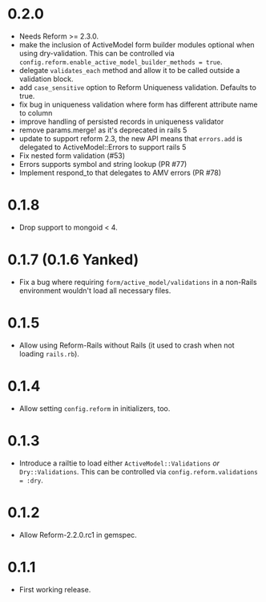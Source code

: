 # 0.2.0

* Needs Reform >= 2.3.0.
* make the inclusion of ActiveModel form builder modules optional when using dry-validation. This can be controlled via `config.reform.enable_active_model_builder_methods = true`.
* delegate `validates_each` method and allow it to be called outside a validation block.
* add `case_sensitive` option to Reform Uniqueness validation. Defaults to true.
* fix bug in uniqueness validation where form has different attribute name to column
* improve handling of persisted records in uniqueness validator
* remove params.merge! as it's deprecated in rails 5
* update to support reform 2.3, the new API means that `errors.add` is delegated to ActiveModel::Errors to support rails 5
* Fix nested form validation (#53)
* Errors supports symbol and string lookup (PR #77)
* Implement respond_to that delegates to AMV errors (PR #78)

# 0.1.8
* Drop support to mongoid < 4.

# 0.1.7 (0.1.6 Yanked)

* Fix a bug where requiring `form/active_model/validations` in a non-Rails environment wouldn't load all necessary files.

# 0.1.5

* Allow using Reform-Rails without Rails (it used to crash when not loading `rails.rb`).

# 0.1.4

* Allow setting `config.reform` in initializers, too.

# 0.1.3

* Introduce a railtie to load either `ActiveModel::Validations` *or* `Dry::Validations`. This can be controlled via `config.reform.validations = :dry`.

# 0.1.2

* Allow Reform-2.2.0.rc1 in gemspec.

# 0.1.1

* First working release.
